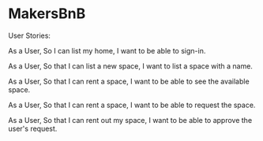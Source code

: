 # MakersBnB

User Stories:

As a User,
So I can list my home,
I want to be able to sign-in.

As a User,
So that I can list a new space,
I want to list a space with a name.

As a User,
So that I can rent a space,
I want to be able to see the available space.

As a User,
So that I can rent a space,
I want to be able to request the space.

As a User,
So that I can rent out my space,
I want to be able to approve the user's request.


